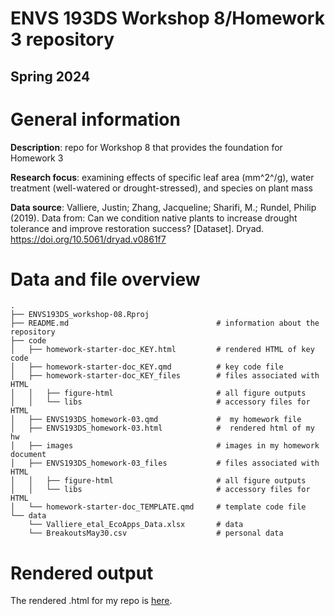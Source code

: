 # ENVS 193DS Workshop 8/Homework 3 repository
## Spring 2024

# General information

**Description**: repo for Workshop 8 that provides the foundation for Homework 3  

**Research focus**: examining effects of specific leaf area (mm^2^/g), water treatment (well-watered or drought-stressed), and species on plant mass  

**Data source**: Valliere, Justin; Zhang, Jacqueline; Sharifi, M.; Rundel, Philip (2019). Data from: Can we condition native plants to increase drought tolerance and improve restoration success? [Dataset]. Dryad. https://doi.org/10.5061/dryad.v0861f7  

# Data and file overview

```
.
├── ENVS193DS_workshop-08.Rproj
├── README.md                                 # information about the repository
├── code
│   ├── homework-starter-doc_KEY.html         # rendered HTML of key code
│   ├── homework-starter-doc_KEY.qmd          # key code file
│   ├── homework-starter-doc_KEY_files        # files associated with HTML
│   │   ├── figure-html                       # all figure outputs
│   │   └── libs                              # accessory files for HTML
│   ├── ENVS193DS_homework-03.qmd             #  my homework file
│   ├── ENVS193DS_homework-03.html            #  rendered html of my hw
│   ├── images                                # images in my homework document
│   ├── ENVS193DS_homework-03_files           # files associated with HTML
│   │   ├── figure-html                       # all figure outputs
│   │   └── libs                              # accessory files for HTML
│   └── homework-starter-doc_TEMPLATE.qmd     # template code file
└── data
    └── Valliere_etal_EcoApps_Data.xlsx       # data
    └── BreakoutsMay30.csv                    # personal data
```

# Rendered output

The rendered .html for my repo is [here](https://htmlpreview.github.io/?https://github.com/mayakbernstein/bernstein-maya_homework-03/blob/main/code/ENVS193DS_homework-03.html).
